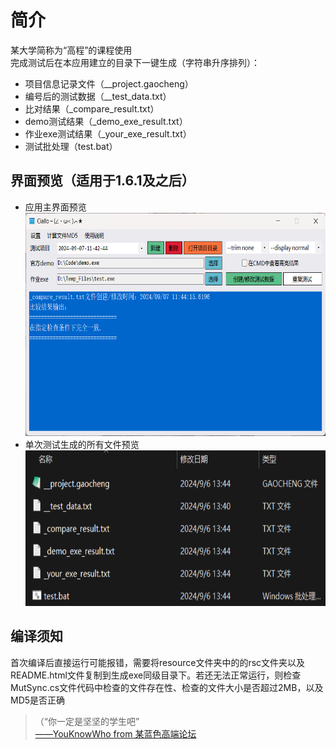 # 简介  
某大学简称为“高程”的课程使用  
完成测试后在本应用建立的目录下一键生成（字符串升序排列）：  
* 项目信息记录文件（__project.gaocheng）  
* 编号后的测试数据（__test_data.txt）  
* 比对结果（_compare_result.txt）  
* demo测试结果（_demo_exe_result.txt）  
* 作业exe测试结果（_your_exe_result.txt）  
* 测试批处理（test.bat）  

## 界面预览（适用于1.6.1及之后）  
<ul>
  <li>应用主界面预览<br>
    <img alt="主界面预览图片" src="./img/MainForm.png" width="640px" height="357px"></li>
  <li>单次测试生成的所有文件预览<br>
    <img alt="单个项目生成文件预览" src="./img/ProjectFiles.png" width="640px" height="249px"></li>
</ul>

## 编译须知  
首次编译后直接运行可能报错，需要将resource文件夹中的的rsc文件夹以及README.html文件复制到生成exe同级目录下。若还无法正常运行，则检查MutSync.cs文件代码中检查的文件存在性、检查的文件大小是否超过2MB，以及MD5是否正确

<blockquote>（“你一定是坚坚的学生吧”<br>
<a href="https://www.zhihu.com/question/554569818/answer/2683685957" target="_blank">——YouKnowWho from 某蓝色高端论坛</a>
</blockquote>